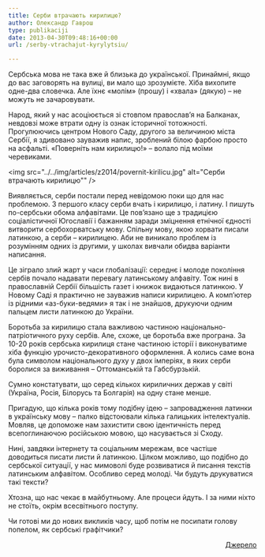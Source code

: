```yaml
---
title: Серби втрачають кирилицю?
author: Олександр Гаврош
type: publikaciji
date: 2013-04-30T09:48:16+00:00
url: /serby-vtrachajut-kyrylytsiu/

---
```

Сербська мова не така вже й близька до української. Принаймні, якщо до вас заговорять на вулиці, ви мало що зрозумієте. Хіба вихопите одне-два словечка. Але їхнє «молім» (прошу) і «хвала» (дякую) – не можуть не зачаровувати.<!--more-->

Народ, який у нас асоціюється зі стовпом православ’я на Балканах, невдовзі може втрати одну із ознак історичної тотожності. Прогулюючись центром Нового Саду, другого за величиною міста Сербії, я здивовано зауважив напис, зроблений білою фарбою просто на асфальті. «Поверніть нам кирилицю!» – волало під моїми черевиками.

<img src="../../img/articles/z2014/povernit-kirilicu.jpg" alt="Серби втрачають кирилицю"" />

Виявляється, серби постали перед невідомою поки що для нас проблемою. З першого класу серби вчать і кирилицю, і латину. І пишуть по-сербськи обома алфавітами. Це пов’язано ще з традицією соціалістичної Югославії і бажанням заради зміцнення етнічної єдності витворити сербохорватську мову. Спільну мову, якою хорвати писали латинкою, а серби – кирилицею. Аби не виникало проблем із розумінням одних із другими, у школах вивчали обидва варіанти написання.

Це зіграло злий жарт у часи глобалізації: середнє і молоде покоління сербів почало надавати перевагу латинському алфавіту. Тож нині в православній Сербії більшість газет і книжок видаються латинкою. У Новому Саді я практично не зауважив написи кирилицею. А комп’ютер із рідними «аз-буки-ведями» я так і не знайшов, друкуючи одним пальцем листи латинкою до України.

Боротьба за кирилицю стала важливою частиною національно-патріотичного руху сербів. Але, схоже, це боротьба вже програна. За 10-20 років сербська кирилиця стане частиною історії і виконуватиме хіба функцію урочисто-декоративного оформлення. А колись саме вона була символом національного духу у двох імперіях, в яких серби боролися за виживання – Оттоманській та Габсбурзькій.

Сумно констатувати, що серед кількох кириличних держав у світі (Україна, Росія, Білорусь та Болгарія) на одну стане менше.

Пригадую, що кілька років тому подібну ідею – запровадження латинки в українську мову – палко відстоювали кілька галицьких інтелектуалів. Мовляв, це допоможе нам захистити свою ідентичність перед всепоглинаючою російською мовою, що насувається зі Сходу.

Нині, завдяки інтернету та соціальним мережам, все частіше доводиться писати листи й латинкою. Цілком можливо, що подібно до сербської ситуації, у нас мимоволі буде розвиватися й писання текстів латинським алфавітом. Особливо серед молоді. Чи будуть друкуватися такі тексти?

Хтозна, що нас чекає в майбутньому. Але процеси йдуть. І за ними ніхто не стоїть, окрім всесвітнього поступу.

Чи готові ми до нових викликів часу, щоб потім не посипати голову попелом, як сербські графітчики?

<p style="text-align: right;">
  <a href="http://www.radiosvoboda.org/content/article/24969543.html" target="_blank">Джерело</a>
</p>
